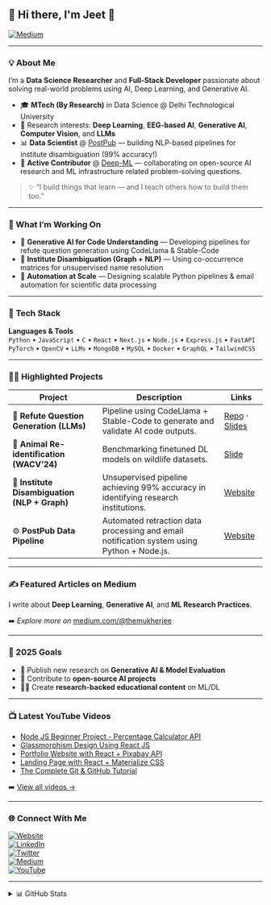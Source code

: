 ## 🚀 Hi there, I'm Jeet 👋  

[![Medium](https://img.shields.io/badge/Medium-@themukherjee-black?style=for-the-badge&logo=medium)](https://medium.com/@themukherjee)

---

### 💡 About Me
I’m a **Data Science Researcher** and **Full-Stack Developer** passionate about solving real-world problems using AI, Deep Learning, and Generative AI.

- 🎓 **MTech (By Research)** in Data Science @ Delhi Technological University
- 🧠 Research interests: **Deep Learning**, **EEG-based AI**, **Generative AI**, **Computer Vision**, and **LLMs**  
- 📊 **Data Scientist** @ [PostPub](https://postpub.net/) — building NLP-based pipelines for institute disambiguation (99% accuracy!)
- 🤝 **Active Contributor** @ [Deep-ML]([https://github.com/Deep-ML](https://github.com/Open-Deep-ML/DML-OpenProblem)) — collaborating on open-source AI research and ML infrastructure related problem-solving questions.

> ✨ “I build things that learn — and I teach others how to build them too.”  

---

### 🔭 What I’m Working On
- 🧬 **Generative AI for Code Understanding** — Developing pipelines for refute question generation using CodeLlama & Stable-Code 
- 🧩 **Institute Disambiguation (Graph + NLP)** — Using co-occurrence matrices for unsupervised name resolution  
- 🤖 **Automation at Scale** — Designing scalable Python pipelines & email automation for scientific data processing  

---

### 🧰 Tech Stack
**Languages & Tools**  
`Python` • `JavaScript` • `C` • `React` • `Next.js` • `Node.js` • `Express.js` • `FastAPI`  
`PyTorch` • `OpenCV` • `LLMs` • `MongoDB` • `MySQL` • `Docker` • `GraphQL` • `TailwindCSS`

---

### 🧑‍💻 Highlighted Projects
| Project | Description | Links |
|----------|--------------|--------|
| 🦙 **Refute Question Generation (LLMs)** | Pipeline using CodeLlama + Stable-Code to generate and validate AI code outputs. | [Repo](https://github.com/Jeet009/GPT-based-pipeline-to-automatically-generate-good-quality-REFUTE-questions) · [Slides](https://docs.google.com/presentation/d/1R-ztgbQvvhF1EKDBgy7GvotG8xNjLevS9X8XsVNAMAo/edit?usp=sharing) |
| 🐾 **Animal Re-identification (WACV’24)** | Benchmarking finetuned DL models on wildlife datasets. | [Slide](https://docs.google.com/presentation/d/1G0cEhe24crbx-g22mlwMZcfZ89Ax-HlqqeMlJQUC4MM/edit?usp=sharing) |
| 🧮 **Institute Disambiguation (NLP + Graph)** | Unsupervised pipeline achieving 99% accuracy in identifying research institutions. | [Website](https://postpub.netlify.app) |
| ⚙️ **PostPub Data Pipeline** | Automated retraction data processing and email notification system using Python + Node.js. | [Website](https://postpub.net/) |

---

### ✍️ Featured Articles on Medium
I write about **Deep Learning**, **Generative AI**, and **ML Research Practices**.

➡️ *Explore more on* [medium.com/@themukherjee](https://medium.com/@themukherjee)

---

### 🎯 2025 Goals
- 📘 Publish new research on **Generative AI & Model Evaluation**  
- 🧩 Contribute to **open-source AI projects**  
- 🧑‍🏫 Create **research-backed educational content** on ML/DL  

---

### 📺 Latest YouTube Videos
<!-- YOUTUBE:START -->
- [Node JS Beginner Project - Percentage Calculator API](https://www.youtube.com/watch?v=J0oyKJzZG5I&t=4s)  
- [Glassmorphism Design Using React JS](https://www.youtube.com/watch?v=hx3a3kSQ8Ik)  
- [Portfolio Website with React + Pixabay API](https://youtu.be/iW2KhYzAoq8)  
- [Landing Page with React + Materialize CSS](https://www.youtube.com/watch?v=la0qE1LdNfM)  
- [The Complete Git & GitHub Tutorial](https://www.youtube.com/watch?v=2-T4yv7C_ik&t=3s)  
<!-- YOUTUBE:END -->
➡️ [View all videos →](https://youtube.com/themukherjee)

---

### 🌐 Connect With Me  
[![Website](https://img.shields.io/badge/Website-themukherjee.in-blue?style=flat-square)](https://themukherjee.in)  
[![LinkedIn](https://img.shields.io/badge/LinkedIn-Jeet_Mukherjee-blue?style=flat-square&logo=linkedin)](https://www.linkedin.com/in/jeet-mukherjee-27869a186/)  
[![Twitter](https://img.shields.io/badge/Twitter-@JeetMuk93320323-1DA1F2?style=flat-square&logo=twitter)](https://twitter.com/JeetMuk93320323)  
[![Medium](https://img.shields.io/badge/Medium-@themukherjee-black?style=flat-square&logo=medium)](https://medium.com/@themukherjee)  
[![YouTube](https://img.shields.io/badge/YouTube-themukherjee-red?style=flat-square&logo=youtube)](https://youtube.com/themukherjee)

---

<details>
  <summary>📊 GitHub Stats</summary>
  <img align="left" alt="Jeet's GitHub Stats" src="https://github-readme-stats.vercel.app/api?username=Jeet009&show_icons=true&theme=radical&hide_border=true" />
</details>

